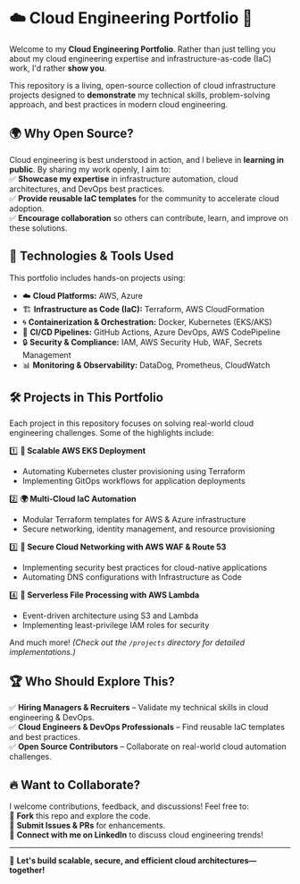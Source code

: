 # ☁️ Cloud Engineering Portfolio 🚀  

Welcome to my **Cloud Engineering Portfolio**. Rather than just telling you about my cloud engineering expertise and infrastructure-as-code (IaC) work, I'd rather **show you**.  

This repository is a living, open-source collection of cloud infrastructure projects designed to **demonstrate** my technical skills, problem-solving approach, and best practices in modern cloud engineering.  

## 🌍 **Why Open Source?**  
Cloud engineering is best understood in action, and I believe in **learning in public**. By sharing my work openly, I aim to:  
✅ **Showcase my expertise** in infrastructure automation, cloud architectures, and DevOps best practices.  
✅ **Provide reusable IaC templates** for the community to accelerate cloud adoption.  
✅ **Encourage collaboration** so others can contribute, learn, and improve on these solutions.  

## 🔧 **Technologies & Tools Used**  
This portfolio includes hands-on projects using:  
- ☁️ **Cloud Platforms:** AWS, Azure  
- 🏗️ **Infrastructure as Code (IaC):** Terraform, AWS CloudFormation  
- 🌀 **Containerization & Orchestration:** Docker, Kubernetes (EKS/AKS)  
- 🔄 **CI/CD Pipelines:** GitHub Actions, Azure DevOps, AWS CodePipeline  
- 🔒 **Security & Compliance:** IAM, AWS Security Hub, WAF, Secrets Management  
- 📊 **Monitoring & Observability:** DataDog, Prometheus, CloudWatch  

## 🛠️ **Projects in This Portfolio**  
Each project in this repository focuses on solving real-world cloud engineering challenges. Some of the highlights include:  

1️⃣ **🚀 Scalable AWS EKS Deployment**  
   - Automating Kubernetes cluster provisioning using Terraform  
   - Implementing GitOps workflows for application deployments  

2️⃣ **🌍 Multi-Cloud IaC Automation**  
   - Modular Terraform templates for AWS & Azure infrastructure  
   - Secure networking, identity management, and resource provisioning  

3️⃣ **🔐 Secure Cloud Networking with AWS WAF & Route 53**  
   - Implementing security best practices for cloud-native applications  
   - Automating DNS configurations with Infrastructure as Code  

4️⃣ **📂 Serverless File Processing with AWS Lambda**  
   - Event-driven architecture using S3 and Lambda  
   - Implementing least-privilege IAM roles for security  

And much more! *(Check out the `/projects` directory for detailed implementations.)*  

## 🏆 **Who Should Explore This?**  
✅ **Hiring Managers & Recruiters** – Validate my technical skills in cloud engineering & DevOps.  
✅ **Cloud Engineers & DevOps Professionals** – Find reusable IaC templates and best practices.  
✅ **Open Source Contributors** – Collaborate on real-world cloud automation challenges.  

## 🔥 **Want to Collaborate?**  
I welcome contributions, feedback, and discussions! Feel free to:  
📌 **Fork** this repo and explore the code.  
📌 **Submit Issues & PRs** for enhancements.  
📌 **Connect with me on LinkedIn** to discuss cloud engineering trends!  

---

🚀 **Let's build scalable, secure, and efficient cloud architectures—together!**  
